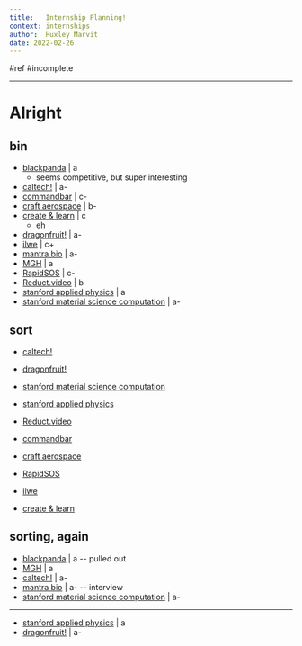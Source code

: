 ```yaml
---
title:   Internship Planning!
context: internships
author:  Huxley Marvit
date: 2022-02-26
---
```


#ref #incomplete

***

# Alright 

## bin
- [blackpanda](https://my.nuevaschool.org/internship/opportunity/#/detail/658) | a
	- seems competitive, but super interesting 
- [caltech!](https://my.nuevaschool.org/internship/opportunity/#/detail/689) | a-
- [commandbar](https://my.nuevaschool.org/internship/opportunity/#/detail/696) | c-
- [craft aerospace](https://my.nuevaschool.org/internship/opportunity/#/detail/683) | b-
- [create & learn](https://my.nuevaschool.org/internship/opportunity/#/detail/706) | c
	- eh
- [dragonfruit!](https://my.nuevaschool.org/internship/opportunity/#/detail/618) | a-
- [ilwe](https://my.nuevaschool.org/internship/opportunity/#/detail/623) | c+ 
- [mantra bio](https://my.nuevaschool.org/internship/opportunity/#/detail/686) | a-
- [MGH](https://my.nuevaschool.org/internship/opportunity/#/detail/652) | a 
- [RapidSOS](https://my.nuevaschool.org/internship/opportunity/#/detail/712) | c-
- [Reduct.video](https://my.nuevaschool.org/internship/opportunity/#/detail/633) | b
- [stanford applied physics](https://my.nuevaschool.org/internship/opportunity/#/detail/654) | a
- [stanford material science computation](https://my.nuevaschool.org/internship/opportunity/#/detail/609) | a-

## sort

- [caltech!](https://my.nuevaschool.org/internship/opportunity/#/detail/689)
- [dragonfruit!](https://my.nuevaschool.org/internship/opportunity/#/detail/618)
- [stanford material science computation](https://my.nuevaschool.org/internship/opportunity/#/detail/609)
- [stanford applied physics](https://my.nuevaschool.org/internship/opportunity/#/detail/654)

- [Reduct.video](https://my.nuevaschool.org/internship/opportunity/#/detail/633)

- [commandbar](https://my.nuevaschool.org/internship/opportunity/#/detail/696)
- [craft aerospace](https://my.nuevaschool.org/internship/opportunity/#/detail/683)
- [RapidSOS](https://my.nuevaschool.org/internship/opportunity/#/detail/712)
- [ilwe](https://my.nuevaschool.org/internship/opportunity/#/detail/623)
- [create & learn](https://my.nuevaschool.org/internship/opportunity/#/detail/706)

## sorting, again

- [blackpanda](https://my.nuevaschool.org/internship/opportunity/#/detail/658) | a  --  pulled out
- [MGH](https://my.nuevaschool.org/internship/opportunity/#/detail/652) | a 
- [caltech!](https://my.nuevaschool.org/internship/opportunity/#/detail/689) | a-
- [mantra bio](https://my.nuevaschool.org/internship/opportunity/#/detail/686) | a- -- interview
- [stanford material science computation](https://my.nuevaschool.org/internship/opportunity/#/detail/609) | a-

***

- [stanford applied physics](https://my.nuevaschool.org/internship/opportunity/#/detail/654) | a
- [dragonfruit!](https://my.nuevaschool.org/internship/opportunity/#/detail/618) | a-












